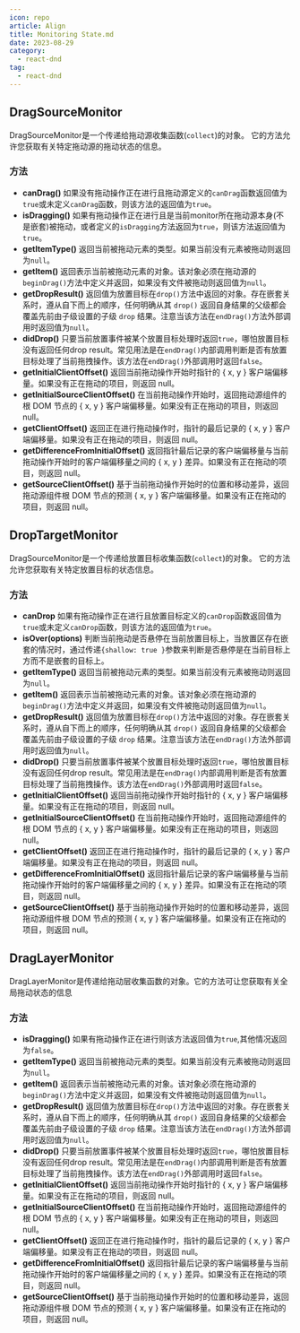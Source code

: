 ```yaml
---
icon: repo
article: Align
title: Monitoring State.md
date: 2023-08-29
category:
  - react-dnd
tag:
  - react-dnd
---
```


## DragSourceMonitor

DragSourceMonitor是一个传递给拖动源收集函数(`collect`)的对象。 它的方法允许您获取有关特定拖动源的拖动状态的信息。

### 方法

* **canDrag()** 如果没有拖动操作正在进行且拖动源定义的`canDrag`函数返回值为`true`或未定义`canDrag`函数，则该方法的返回值为`true`。
* **isDragging()** 如果有拖动操作正在进行且是当前monitor所在拖动源本身(不是嵌套)被拖动，或者定义的`isDragging`方法返回为`true`，则该方法返回值为`true`。
* **getItemType()** 返回当前被拖动元素的类型。如果当前没有元素被拖动则返回为`null`。
* **getItem()** 返回表示当前被拖动元素的对象。该对象必须在拖动源的`beginDrag()`方法中定义并返回，如果没有文件被拖动则返回值为`null`。
* **getDropResult()** 返回值为放置目标在`drop()`方法中返回的对象。存在嵌套关系时，遵从自下而上的顺序，任何明确从其 `drop()` 返回自身结果的父级都会覆盖先前由子级设置的子级 `drop` 结果。注意当该方法在`endDrag()`方法外部调用时返回值为`null`。
* **didDrop()** 只要当前放置事件被某个放置目标处理时返回`true`，哪怕放置目标没有返回任何drop result。常见用法是在`endDrag()`内部调用判断是否有放置目标处理了当前拖拽操作。该方法在`endDrag()`外部调用时返回`false`。
* **getInitialClientOffset()** 返回当前拖动操作开始时指针的 { x, y } 客户端偏移量。如果没有正在拖动的项目，则返回 null。
* **getInitialSourceClientOffset()** 在当前拖动操作开始时，返回拖动源组件的根 DOM 节点的 { x, y } 客户端偏移量。如果没有正在拖动的项目，则返回 null。
* **getClientOffset()** 返回正在进行拖动操作时，指针的最后记录的 { x, y } 客户端偏移量。如果没有正在拖动的项目，则返回 null。
* **getDifferenceFromInitialOffset()** 返回指针最后记录的客户端偏移量与当前拖动操作开始时的客户端偏移量之间的 { x, y } 差异。如果没有正在拖动的项目，则返回 null。
* **getSourceClientOffset()** 基于当前拖动操作开始时的位置和移动差异，返回拖动源组件根 DOM 节点的预测 { x, y } 客户端偏移量。如果没有正在拖动的项目，则返回 null。


## DropTargetMonitor

DragSourceMonitor是一个传递给放置目标收集函数(`collect`)的对象。 它的方法允许您获取有关特定放置目标的状态信息。

### 方法

* **canDrop** 如果有拖动操作正在进行且放置目标定义的`canDrop`函数返回值为`true`或未定义`canDrop`函数，则该方法的返回值为`true`。
* **isOver(options)** 判断当前拖动是否悬停在当前放置目标上，当放置区存在嵌套的情况时，通过传递`{shallow: true }`参数来判断是否悬停是在当前目标上方而不是嵌套的目标上。
* **getItemType()** 返回当前被拖动元素的类型。如果当前没有元素被拖动则返回为`null`。
* **getItem()** 返回表示当前被拖动元素的对象。该对象必须在拖动源的`beginDrag()`方法中定义并返回，如果没有文件被拖动则返回值为`null`。
* **getDropResult()** 返回值为放置目标在`drop()`方法中返回的对象。存在嵌套关系时，遵从自下而上的顺序，任何明确从其 `drop()` 返回自身结果的父级都会覆盖先前由子级设置的子级 `drop` 结果。注意当该方法在`endDrag()`方法外部调用时返回值为`null`。
* **didDrop()** 只要当前放置事件被某个放置目标处理时返回`true`，哪怕放置目标没有返回任何drop result。常见用法是在`endDrag()`内部调用判断是否有放置目标处理了当前拖拽操作。该方法在`endDrag()`外部调用时返回`false`。
* **getInitialClientOffset()** 返回当前拖动操作开始时指针的 { x, y } 客户端偏移量。如果没有正在拖动的项目，则返回 null。
* **getInitialSourceClientOffset()** 在当前拖动操作开始时，返回拖动源组件的根 DOM 节点的 { x, y } 客户端偏移量。如果没有正在拖动的项目，则返回 null。
* **getClientOffset()** 返回正在进行拖动操作时，指针的最后记录的 { x, y } 客户端偏移量。如果没有正在拖动的项目，则返回 null。
* **getDifferenceFromInitialOffset()** 返回指针最后记录的客户端偏移量与当前拖动操作开始时的客户端偏移量之间的 { x, y } 差异。如果没有正在拖动的项目，则返回 null。
* **getSourceClientOffset()** 基于当前拖动操作开始时的位置和移动差异，返回拖动源组件根 DOM 节点的预测 { x, y } 客户端偏移量。如果没有正在拖动的项目，则返回 null。


## DragLayerMonitor

DragLayerMonitor是传递给拖动层收集函数的对象。它的方法可让您获取有关全局拖动状态的信息

### 方法

* **isDragging()** 如果有拖动操作正在进行则该方法返回值为`true`,其他情况返回为`false`。
* **getItemType()** 返回当前被拖动元素的类型。如果当前没有元素被拖动则返回为`null`。
* **getItem()** 返回表示当前被拖动元素的对象。该对象必须在拖动源的`beginDrag()`方法中定义并返回，如果没有文件被拖动则返回值为`null`。
* **getDropResult()** 返回值为放置目标在`drop()`方法中返回的对象。存在嵌套关系时，遵从自下而上的顺序，任何明确从其 `drop()` 返回自身结果的父级都会覆盖先前由子级设置的子级 `drop` 结果。注意当该方法在`endDrag()`方法外部调用时返回值为`null`。
* **didDrop()** 只要当前放置事件被某个放置目标处理时返回`true`，哪怕放置目标没有返回任何drop result。常见用法是在`endDrag()`内部调用判断是否有放置目标处理了当前拖拽操作。该方法在`endDrag()`外部调用时返回`false`。
* **getInitialClientOffset()** 返回当前拖动操作开始时指针的 { x, y } 客户端偏移量。如果没有正在拖动的项目，则返回 null。
* **getInitialSourceClientOffset()** 在当前拖动操作开始时，返回拖动源组件的根 DOM 节点的 { x, y } 客户端偏移量。如果没有正在拖动的项目，则返回 null。
* **getClientOffset()** 返回正在进行拖动操作时，指针的最后记录的 { x, y } 客户端偏移量。如果没有正在拖动的项目，则返回 null。
* **getDifferenceFromInitialOffset()** 返回指针最后记录的客户端偏移量与当前拖动操作开始时的客户端偏移量之间的 { x, y } 差异。如果没有正在拖动的项目，则返回 null。
* **getSourceClientOffset()** 基于当前拖动操作开始时的位置和移动差异，返回拖动源组件根 DOM 节点的预测 { x, y } 客户端偏移量。如果没有正在拖动的项目，则返回 null。



